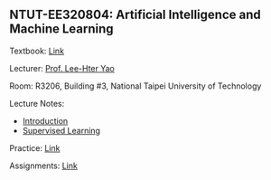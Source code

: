 ## NTUT-EE320804: Artificial Intelligence and Machine Learning

Textbook: [Link](https://www.tenlong.com.tw/products/9780262043793)

Lecturer: [Prof. Lee-Hter Yao](https://www.ee.ntut.edu.tw/teacher/teacher2.php?tsn=5)

Room: R3206, Building #3, National Taipei University of Technology

Lecture Notes:

- [Introduction](https://hackmd.io/@yzuKevinTsai/rkZnO9h02)
- [Supervised Learning](https://hackmd.io/@yzuKevinTsai/H17gGOhC2)


Practice: [Link](https://github.com/KevinTsaiCodes/NTUT-320804/blob/main/Practice/README.md)

Assignments: [Link](https://github.com/KevinTsaiCodes/NTUT-320804/blob/main/Assignments/README.md)
